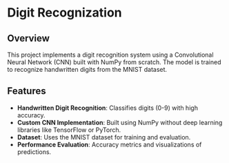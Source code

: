 # Digit Recognization

## Overview
This project implements a digit recognition system using a Convolutional Neural Network (CNN) built with NumPy from scratch. The model is trained to recognize handwritten digits from the MNIST dataset.

## Features
- **Handwritten Digit Recognition**: Classifies digits (0-9) with high accuracy.
- **Custom CNN Implementation**: Built using NumPy without deep learning libraries like TensorFlow or PyTorch.
- **Dataset**: Uses the MNIST dataset for training and evaluation.
- **Performance Evaluation**: Accuracy metrics and visualizations of predictions.
